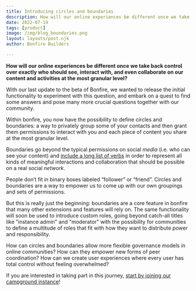 ```yaml
---
title: Introducing circles and boundaries
description: How will our online experiences be different once we take back control over exactly who should see, interact with, and even collaborate on our content and activities at the most granular level? 
date: 2022-07-19
tags: [product]
image: /img/blog_boundaries.png
layout: layouts/post.njk
author: Bonfire Builders

---
```


**How will our online experiences be different once we take back control over exactly who should see, interact with, and even collaborate on our content and activities at the most granular level?**

With our last update to the beta of Bonfire, we wanted to release the initial functionality to experiment with this question, and embark on a quest to find some answers and pose many more crucial questions together with our community. 

Within bonfire, you now have the possibility to define circles and boundaries: a way to privately group some of your contacts and then grant them permissions to interact with you and each piece of content you share at the most granular level.

Boundaries go beyond the typical permissions on social *media* (i.e. who can see your content) and [include a long list of verbs](https://github.com/bonfire-networks/bonfire-app/issues/406) in order to represent all kinds of meaningful interactions and collaboration that should be possible on a real social *network*. 

People don’t fit in binary boxes labeled “follower” or “friend”. Circles and boundaries are a way to empower us to come up with our own groupings and sets of permissions. 

But this is really just the beginning: boundaries are a core feature in bonfire that many other extensions and features will rely on. The same functionality will soon be used to introduce custom roles, going beyond catch-all titles like "instance admin" and "moderator" with the possibility for communities to define a multitude of roles that fit with how they want to distribute power and responsibility. 

How can circles and boundaries allow more flexible governance models in online communities? How can they empower new forms of peer coordination? How can we create user experiences where every user has total control without feeling overwhelmed? 

If you are interested in taking part in this journey, [start by joining our campground instance](https://campground.bonfire.cafe/)! 